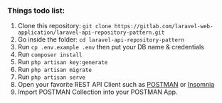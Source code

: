 
### Things todo list:
1. Clone this repository: `git clone https://gitlab.com/laravel-web-application/laravel-api-repository-pattern.git`
2. Go inside the folder: `cd laravel-api-repository-pattern`
3. Run `cp .env.example .env` then put your DB name & credentials
4. Run `composer install`
5. Run `php artisan key:generate`
6. Run `php artisan migrate`
7. Run `php artisan serve`
8. Open your favorite REST API Client such as [POSTMAN](https://www.postman.com/downloads/) or [Insomnia](https://insomnia.rest/download/)
9. Import POSTMAN Collection into your POSTMAN App.
